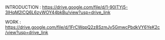 INTRODUCTION : https://drive.google.com/file/d/1-90ITYj5-3IHqM2lCQ6L6zyWOY44bkBu/view?usp=drive_link

WORK : https://drive.google.com/file/d/1FrCWqpQ2z8SzmJv5GmwcPbdkVY6YeK2c/view?usp=drive_link
